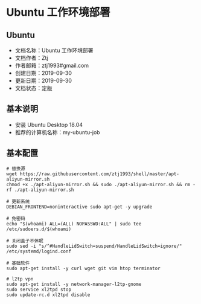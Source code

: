# Ubuntu 工作环境部署

## Ubuntu
- 文档名称：Ubuntu 工作环境部署
- 文档作者：Ztj
- 作者邮箱：ztj1993#gmail.com
- 创建日期：2019-09-30
- 更新日期：2019-09-30
- 文档状态：定版

## 基本说明
- 安装 Ubuntu Desktop 18.04
- 推荐的计算机名称：my-ubuntu-job

## 基本配置
```
# 替换源
wget https://raw.githubusercontent.com/ztj1993/shell/master/apt-aliyun-mirror.sh
chmod +x ./apt-aliyun-mirror.sh && sudo ./apt-aliyun-mirror.sh && rm -rf ./apt-aliyun-mirror.sh

# 更新系统
DEBIAN_FRONTEND=noninteractive sudo apt-get -y upgrade

# 免密码
echo "$(whoami) ALL=(ALL) NOPASSWD:ALL" | sudo tee /etc/sudoers.d/$(whoami)

# 关闭盖子不休眠
sudo sed -i "s/^#HandleLidSwitch=suspend/HandleLidSwitch=ignore/" /etc/systemd/logind.conf

# 基础软件
sudo apt-get install -y curl wget git vim htop terminator

# l2tp vpn
sudo apt-get install -y network-manager-l2tp-gnome
sudo service xl2tpd stop
sudo update-rc.d xl2tpd disable
```
